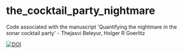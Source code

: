 # the_cocktail_party_nightmare
Code associated with the manuscript 'Quantifying the nightmare in the sonar cocktail party' - Thejasvi Beleyur, Holger R Goerlitz



[![DOI](https://zenodo.org/badge/114679151.svg)](https://zenodo.org/badge/latestdoi/114679151)

